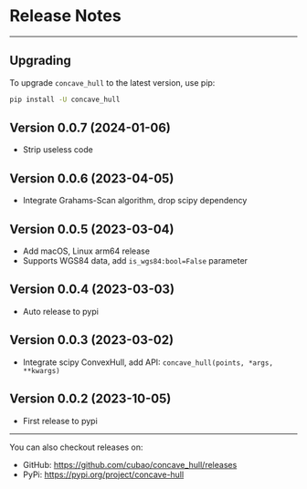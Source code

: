 # Release Notes

---

## Upgrading

To upgrade `concave_hull` to the latest version, use pip:

```bash
pip install -U concave_hull
```

## Version 0.0.7 (2024-01-06)

*   Strip useless code

## Version 0.0.6 (2023-04-05)

*   Integrate Grahams-Scan algorithm, drop scipy dependency

## Version 0.0.5 (2023-03-04)

*   Add macOS, Linux arm64 release
*   Supports WGS84 data, add `is_wgs84:bool=False` parameter

## Version 0.0.4 (2023-03-03)

*   Auto release to pypi

## Version 0.0.3 (2023-03-02)

*   Integrate scipy ConvexHull, add API: `concave_hull(points, *args, **kwargs)`

## Version 0.0.2 (2023-10-05)

*   First release to pypi

---

You can also checkout releases on:

-   GitHub: <https://github.com/cubao/concave_hull/releases>
-   PyPi: <https://pypi.org/project/concave-hull>
